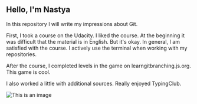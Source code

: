 ## Hello, I'm Nastya

In this repository I will write my impressions about Git.

First, I took a course on the Udacity. I liked the course.
At the beginning it was difficult that the material is in English. But it's okay.
In general, I am satisfied with the course. I actively use the terminal when working with my repositories.

After the course, I completed levels in the game on learngitbranching.js.org. This game is cool.

I also worked a little with additional sources. Really enjoyed TypingClub.

![This is an image](https://www.kindpng.com/picc/m/257-2570344_gta-san-andreas-mission-complete-png-transparent-png.png)
